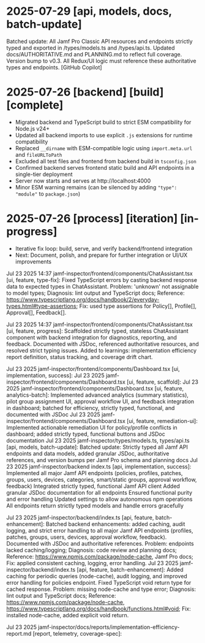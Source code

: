 # 2025-07-29 [api, models, docs, batch-update]
Batched update: All Jamf Pro Classic API resources and endpoints strictly typed and exported in /types/models.ts and /types/api.ts. Updated docs/AUTHORITATIVE.md and PLANNING.md to reflect full coverage. Version bump to v0.3. All Redux/UI logic must reference these authoritative types and endpoints. [GitHub Copilot]
# 2025-07-26 [backend] [build] [complete]
- Migrated backend and TypeScript build to strict ESM compatibility for Node.js v24+
- Updated all backend imports to use explicit `.js` extensions for runtime compatibility
- Replaced `__dirname` with ESM-compatible logic using `import.meta.url` and `fileURLToPath`
- Excluded all test files and frontend from backend build in `tsconfig.json`
- Confirmed backend serves frontend static build and API endpoints in a single-tier deployment
- Server now starts and serves at http://localhost:4000
- Minor ESM warning remains (can be silenced by adding `"type": "module"` to `package.json`)

# 2025-07-26 [process] [iteration] [in-progress]
- Iterative fix loop: build, serve, and verify backend/frontend integration
- Next: Document, polish, and prepare for further integration or UI/UX improvements

Jul 23 2025 14:37 jamf-inspector/frontend/components/ChatAssistant.tsx [ui, feature, type-fix]:
Fixed TypeScript errors by casting backend response data to expected types in ChatAssistant. Problem: 'unknown' not assignable to model types; Diagnosis: lint output and TypeScript docs; Reference: https://www.typescriptlang.org/docs/handbook/2/everyday-types.html#type-assertions; Fix: used type assertions for Policy[], Profile[], Approval[], Feedback[].

Jul 23 2025 14:37 jamf-inspector/frontend/components/ChatAssistant.tsx [ui, feature, progress]:
Scaffolded strictly typed, stateless ChatAssistant component with backend integration for diagnostics, reporting, and feedback. Documented with JSDoc, referenced authoritative resources, and resolved strict typing issues. Added to learnings: implementation efficiency report definition, status tracking, and coverage drift chart.

Jul 23 2025 jamf-inspector/frontend/components/Dashboard.tsx [ui, implementation, success]:
Jul 23 2025 jamf-inspector/frontend/components/Dashboard.tsx [ui, feature, scaffold]:
Jul 23 2025 jamf-inspector/frontend/components/Dashboard.tsx [ui, feature, analytics-batch]:
Implemented advanced analytics (summary statistics), pilot group assignment UI, approval workflow UI, and feedback integration in dashboard; batched for efficiency, strictly typed, functional, and documented with JSDoc
Jul 23 2025 jamf-inspector/frontend/components/Dashboard.tsx [ui, feature, remediation-ui]:
Implemented actionable remediation UI for policy/profile conflicts in dashboard; added strictly typed, functional buttons and JSDoc documentation
Jul 23 2025 jamf-inspector/types/models.ts, types/api.ts [api, models, batch-update]:
Batched update: Strictly typed all Jamf API endpoints and data models, added granular JSDoc, authoritative references, and version bumps per Jamf Pro schema and planning docs
Jul 23 2025 jamf-inspector/backend index.ts [api, implementation, success]:
Implemented all major Jamf API endpoints (policies, profiles, patches, groups, users, devices, categories, smart/static groups, approval workflow, feedback)
Integrated strictly typed, functional Jamf API client
Added granular JSDoc documentation for all endpoints
Ensured functional purity and error handling
Updated settings to allow autonomous npm operations
All endpoints return strictly typed models and handle errors gracefully

Jul 23 2025 jamf-inspector/backend/index.ts [api, feature, batch-enhancement]:
Batched backend enhancements: added caching, audit logging, and strict error handling to all major Jamf API endpoints (profiles, patches, groups, users, devices, approval workflow, feedback). Documented with JSDoc and authoritative references. Problem: endpoints lacked caching/logging; Diagnosis: code review and planning docs; Reference: https://www.npmjs.com/package/node-cache, Jamf Pro docs; Fix: applied consistent caching, logging, error handling.
Jul 23 2025 jamf-inspector/backend/index.ts [api, feature, batch-enhancement]:
Added caching for periodic queries (node-cache), audit logging, and improved error handling for policies endpoint. Fixed TypeScript void return type for cached response. Problem: missing node-cache and type error; Diagnosis: lint output and TypeScript docs; Reference: https://www.npmjs.com/package/node-cache, https://www.typescriptlang.org/docs/handbook/functions.html#void; Fix: installed node-cache, added explicit void return.

Jul 23 2025 jamf-inspector/docs/reports/implementation-efficiency-report.md [report, telemetry, coverage-spec]: